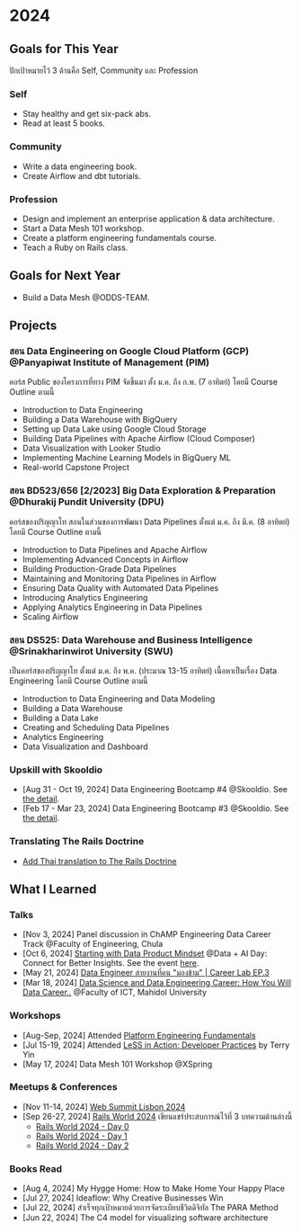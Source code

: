 # 2024

## Goals for This Year

ปักเป้าหมายไว้ 3 ด้านคือ Self, Community และ Profession

### Self

* Stay healthy and get six-pack abs.
* Read at least 5 books.

### Community

* Write a data engineering book.
* Create Airflow and dbt tutorials.

### Profession

* Design and implement an enterprise application & data architecture.
* Start a Data Mesh 101 workshop.
* Create a platform engineering fundamentals course.
* Teach a Ruby on Rails class.

## Goals for Next Year

* Build a Data Mesh @ODDS-TEAM.

## Projects

### สอน Data Engineering on Google Cloud Platform (GCP) @Panyapiwat Institute of Management (PIM)

คอร์ส Public ของโครงการที่ทาง PIM จัดขึ้นมา ตั้ง ม.ค. ถึง ก.พ. (7 อาทิตย์) โดยมี Course
Outline ตามนี้

* Introduction to Data Engineering
* Building a Data Warehouse with BigQuery
* Setting up Data Lake using Google Cloud Storage
* Building Data Pipelines with Apache Airflow (Cloud Composer)
* Data Visualization with Looker Studio
* Implementing Machine Learning Models in BigQuery ML
* Real-world Capstone Project

### สอน BD523/656 [2/2023] Big Data Exploration & Preparation @Dhurakij Pundit University (DPU)

คอร์สของปริญญาโท สอนในส่วนของการพัฒนา Data Pipelines ตั้งแต่ ม.ค. ถึง มี.ค. (8 อาทิตย์)
โดยมี Course Outline ตามนี้

* Introduction to Data Pipelines and Apache Airflow
* Implementing Advanced Concepts in Airflow
* Building Production-Grade Data Pipelines
* Maintaining and Monitoring Data Pipelines in Airflow
* Ensuring Data Quality with Automated Data Pipelines
* Introducing Analytics Engineering
* Applying Analytics Engineering in Data Pipelines
* Scaling Airflow

### สอน DS525: Data Warehouse and Business Intelligence @Srinakharinwirot University (SWU)

เป็นคอร์สของปริญญาโท ตั้งแต่ ม.ค.  ถึง พ.ค. (ประมาณ 13-15 อาทิตย์) เนื้อหาเป็นเรื่อง Data
Engineering โดยมี Course Outline ตามนี้

* Introduction to Data Engineering and Data Modeling
* Building a Data Warehouse
* Building a Data Lake
* Creating and Scheduling Data Pipelines
* Analytics Engineering
* Data Visualization and Dashboard

### Upskill with Skooldio

* [Aug 31 - Oct 19, 2024] Data Engineering Bootcamp #4 @Skooldio. See [the
  detail](https://landing.skooldio.com/data-engineering-bootcamp).
* [Feb 17 - Mar 23, 2024] Data Engineering Bootcamp #3 @Skooldio. See [the
  detail](https://landing.skooldio.com/data-engineering-bootcamp).

### Translating The Rails Doctrine

* [Add Thai translation to The Rails Doctrine](https://github.com/rails/website/pull/349)

## What I Learned

### Talks

* [Nov 3, 2024] Panel discussion in ChAMP Engineering Data Career Track @Faculty of Engineering, Chula
* [Oct 6, 2024] [Starting with Data Product
Mindset](https://www.canva.com/design/DAGSedCSooo/GOc7xrWy3fRgv5VqsCl-qw/edit?utm_content=DAGSedCSooo&utm_campaign=designshare&utm_medium=link2&utm_source=sharebutton)
@Data + AI Day: Connect for Better Insights. See the event
[here](https://www.eventpop.me/e/15705/dataaiday-2024).
* [May 21, 2024] [Data Engineer สายงานที่คน "มองข้าม" | Career Lab
EP.3](https://www.youtube.com/watch?v=yUDPaWyxyo4)
* [Mar 18, 2024] [Data Science and Data Engineering Career: How You Will Data
Career..](https://docs.google.com/presentation/d/1AYbV8OX-Ndmog5NtdjzpI-vbhGb6OYX0etQuErwpz-o/edit?usp=sharing)
@Faculty of ICT, Mahidol University

### Workshops

* [Aug-Sep, 2024] Attended [Platform Engineering
Fundamentals](https://platformengineering.org/fundamentals)
* [Jul 15-19, 2024] Attended [LeSS in Action: Developer
Practices](https://less.works/course-details/less-in-action-developer-practices-odds-team-bangkok-3883)
by Terry Yin
* [May 17, 2024] Data Mesh 101 Workshop @XSpring

### Meetups & Conferences

* [Nov 11-14, 2024] [Web Summit Lisbon 2024](https://websummit.com/)
* [Sep 26-27, 2024] [Rails World 2024](https://rubyonrails.org/world/2024) เขียนแชร์ประสบการณ์ไว้ที่ 3 บทความด้านล่างนี้
    * [Rails World 2024 - Day 0](https://medium.com/odds-team/rails-world-2024-day-0-c516f95fea01)
    * [Rails World 2024 - Day 1](https://medium.com/odds-team/rails-world-2024-day-1-c65c9d6eb7f4)
    * [Rails World 2024 - Day 2](https://medium.com/odds-team/rails-world-2024-day-2-f3a52a83640b)

### Books Read

* [Aug 4, 2024] My Hygge Home: How to Make Home Your Happy Place
* [Jul 27, 2024] Ideaflow: Why Creative Businesses Win
* [Jul 22, 2024] สำเร็จทุกเป้าหมายด้วยการจัดระเบียบชีวิตดิจิทัล The PARA Method
* [Jun 22, 2024] The C4 model for visualizing software architecture
